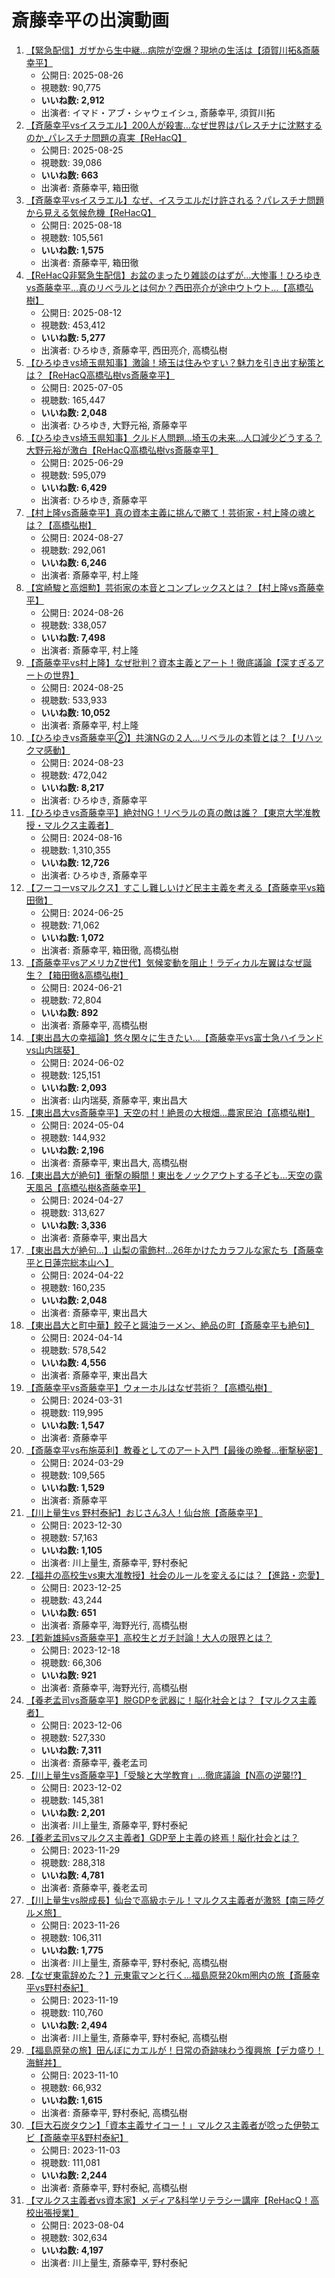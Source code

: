 # 斎藤幸平の出演動画

1.  [【緊急配信】ガザから生中継...病院が空爆？現地の生活は【須賀川拓&斎藤幸平】](https://www.youtube.com/watch?v=wHVOLsEOj8k)
    -   公開日: 2025-08-26
    -   視聴数: 90,775
    -   **いいね数: 2,912**
    -   出演者: イマド・アブ・シャウェイシュ, 斎藤幸平, 須賀川拓
1.  [【斉藤幸平vsイスラエル】200人が殺害…なぜ世界はパレスチナに沈黙するのか_パレスチナ問題の真実【ReHacQ】](https://www.youtube.com/watch?v=sDwgzxWvwwg)
    -   公開日: 2025-08-25
    -   視聴数: 39,086
    -   **いいね数: 663**
    -   出演者: 斎藤幸平, 箱田徹
1.  [【斉藤幸平vsイスラエル】なぜ、イスラエルだけ許される？パレスチナ問題から見える気候危機【ReHacQ】](https://www.youtube.com/watch?v=oTHbV3-ygp8)
    -   公開日: 2025-08-18
    -   視聴数: 105,561
    -   **いいね数: 1,575**
    -   出演者: 斎藤幸平, 箱田徹
1.  [【ReHacQ非緊急生配信】お盆のまったり雑談のはずが…大惨事！ひろゆきvs斎藤幸平…真のリベラルとは何か？西田亮介が途中ウトウト…【高橋弘樹】](https://www.youtube.com/watch?v=EaTKb7Y3HRA)
    -   公開日: 2025-08-12
    -   視聴数: 453,412
    -   **いいね数: 5,277**
    -   出演者: ひろゆき, 斎藤幸平, 西田亮介, 高橋弘樹
1.  [【ひろゆきvs埼玉県知事】激論！埼玉は住みやすい？魅力を引き出す秘策とは？【ReHacQ高橋弘樹vs斎藤幸平】](https://www.youtube.com/watch?v=ioJUyuvTb6k)
    -   公開日: 2025-07-05
    -   視聴数: 165,447
    -   **いいね数: 2,048**
    -   出演者: ひろゆき, 大野元裕, 斎藤幸平
1.  [【ひろゆきvs埼玉県知事】クルド人問題…埼玉の未来…人口減少どうする？大野元裕が激白【ReHacQ高橋弘樹vs斎藤幸平】](https://www.youtube.com/watch?v=P4fSrMP3Kcc)
    -   公開日: 2025-06-29
    -   視聴数: 595,079
    -   **いいね数: 6,429**
    -   出演者: ひろゆき, 斎藤幸平
1.  [【村上隆vs斎藤幸平】真の資本主義に挑んで勝て！芸術家・村上隆の魂とは？【高橋弘樹】](https://www.youtube.com/watch?v=ZLU7eBFn5bg)
    -   公開日: 2024-08-27
    -   視聴数: 292,061
    -   **いいね数: 6,246**
    -   出演者: 斎藤幸平, 村上隆
1.  [【宮崎駿と高畑勲】芸術家の本音とコンプレックスとは？【村上隆vs斎藤幸平】](https://www.youtube.com/watch?v=bfrw_JzT_Lg)
    -   公開日: 2024-08-26
    -   視聴数: 338,057
    -   **いいね数: 7,498**
    -   出演者: 斎藤幸平, 村上隆
1.  [【斎藤幸平vs村上隆】なぜ批判？資本主義とアート！徹底議論【深すぎるアートの世界】](https://www.youtube.com/watch?v=I8lBaOxBwNY)
    -   公開日: 2024-08-25
    -   視聴数: 533,933
    -   **いいね数: 10,052**
    -   出演者: 斎藤幸平, 村上隆
1.  [【ひろゆきvs斎藤幸平②】共演NGの２人…リベラルの本質とは？【リハックマ感動】](https://www.youtube.com/watch?v=VTG4_sQ-QvM)
    -   公開日: 2024-08-23
    -   視聴数: 472,042
    -   **いいね数: 8,217**
    -   出演者: ひろゆき, 斎藤幸平
1.  [【ひろゆきvs斎藤幸平】絶対NG！リベラルの真の敵は誰？【東京大学准教授・マルクス主義者】](https://www.youtube.com/watch?v=gpoohY5z6MI)
    -   公開日: 2024-08-16
    -   視聴数: 1,310,355
    -   **いいね数: 12,726**
    -   出演者: ひろゆき, 斎藤幸平
1.  [【フーコーvsマルクス】すこし難しいけど民主主義を考える【斎藤幸平vs箱田徹】](https://www.youtube.com/watch?v=ynW4epPAihM)
    -   公開日: 2024-06-25
    -   視聴数: 71,062
    -   **いいね数: 1,072**
    -   出演者: 斎藤幸平, 箱田徹, 高橋弘樹
1.  [【斎藤幸平vsアメリカZ世代】気候変動を阻止！ラディカル左翼はなぜ誕生？【箱田徹&高橋弘樹】](https://www.youtube.com/watch?v=AcCVXP137HM)
    -   公開日: 2024-06-21
    -   視聴数: 72,804
    -   **いいね数: 892**
    -   出演者: 斎藤幸平, 高橋弘樹
1.  [【東出昌大の幸福論】悠々閑々に生きたい…【斎藤幸平vs富士急ハイランドvs山内瑞葵】](https://www.youtube.com/watch?v=KBQko2ler5M)
    -   公開日: 2024-06-02
    -   視聴数: 125,151
    -   **いいね数: 2,093**
    -   出演者: 山内瑞葵, 斎藤幸平, 東出昌大
1.  [【東出昌大vs斎藤幸平】天空の村！絶景の大根畑…農家民泊【高橋弘樹】](https://www.youtube.com/watch?v=Awyqkgxu-9w)
    -   公開日: 2024-05-04
    -   視聴数: 144,932
    -   **いいね数: 2,196**
    -   出演者: 斎藤幸平, 東出昌大, 高橋弘樹
1.  [【東出昌大が絶句】衝撃の瞬間！東出をノックアウトする子ども…天空の露天風呂【高橋弘樹&斎藤幸平】](https://www.youtube.com/watch?v=CTm7yMHnSV4)
    -   公開日: 2024-04-27
    -   視聴数: 313,627
    -   **いいね数: 3,336**
    -   出演者: 斎藤幸平, 東出昌大
1.  [【東出昌大が絶句…】山梨の電飾村…26年かけたカラフルな家たち【斎藤幸平と日蓮宗総本山へ】](https://www.youtube.com/watch?v=v5IYoV-wkPY)
    -   公開日: 2024-04-22
    -   視聴数: 160,235
    -   **いいね数: 2,048**
    -   出演者: 斎藤幸平, 東出昌大
1.  [【東出昌大と町中華】餃子と醤油ラーメン、絶品の町【斎藤幸平も絶句】](https://www.youtube.com/watch?v=y4Ke27uyupg)
    -   公開日: 2024-04-14
    -   視聴数: 578,542
    -   **いいね数: 4,556**
    -   出演者: 斎藤幸平, 東出昌大
1.  [【斎藤幸平vs斎藤幸平】ウォーホルはなぜ芸術？【高橋弘樹】](https://www.youtube.com/watch?v=HiD09Iobl_Q)
    -   公開日: 2024-03-31
    -   視聴数: 119,995
    -   **いいね数: 1,547**
    -   出演者: 斎藤幸平
1.  [【斎藤幸平vs布施英利】教養としてのアート入門【最後の晩餐…衝撃秘密】](https://www.youtube.com/watch?v=wVK4VJglVr4)
    -   公開日: 2024-03-29
    -   視聴数: 109,565
    -   **いいね数: 1,529**
    -   出演者: 斎藤幸平
1.  [【川上量生vs 野村泰紀】おじさん3人！仙台旅【斎藤幸平】](https://www.youtube.com/watch?v=aWIbpn0pXLM)
    -   公開日: 2023-12-30
    -   視聴数: 57,163
    -   **いいね数: 1,105**
    -   出演者: 川上量生, 斎藤幸平, 野村泰紀
1.  [【福井の高校生vs東大准教授】社会のルールを変えるには？【進路・恋愛】](https://www.youtube.com/watch?v=zqTiv9LqzsM)
    -   公開日: 2023-12-25
    -   視聴数: 43,244
    -   **いいね数: 651**
    -   出演者: 斎藤幸平, 海野光行, 高橋弘樹
1.  [【若新雄純vs斎藤幸平】高校生とガチ討論！大人の限界とは？](https://www.youtube.com/watch?v=99MUg8IzLW0)
    -   公開日: 2023-12-18
    -   視聴数: 66,306
    -   **いいね数: 921**
    -   出演者: 斎藤幸平, 海野光行, 高橋弘樹
1.  [【養老孟司vs斎藤幸平】脱GDPを武器に！脳化社会とは？【マルクス主義者】](https://www.youtube.com/watch?v=2T6YJh_P5NU)
    -   公開日: 2023-12-06
    -   視聴数: 527,330
    -   **いいね数: 7,311**
    -   出演者: 斎藤幸平, 養老孟司
1.  [【川上量生vs斎藤幸平】「受験と大学教育」…徹底議論【N高の逆襲!?】](https://www.youtube.com/watch?v=kcOwtRQjXk0)
    -   公開日: 2023-12-02
    -   視聴数: 145,381
    -   **いいね数: 2,201**
    -   出演者: 川上量生, 斎藤幸平, 野村泰紀
1.  [【養老孟司vsマルクス主義者】GDP至上主義の終焉！脳化社会とは？](https://www.youtube.com/watch?v=MydaJAtKsZk)
    -   公開日: 2023-11-29
    -   視聴数: 288,318
    -   **いいね数: 4,781**
    -   出演者: 斎藤幸平, 養老孟司
1.  [【川上量生vs脱成長】仙台で高級ホテル！マルクス主義者が激怒【南三陸グルメ旅】](https://www.youtube.com/watch?v=lkPNZHjrorc)
    -   公開日: 2023-11-26
    -   視聴数: 106,311
    -   **いいね数: 1,775**
    -   出演者: 川上量生, 斎藤幸平, 野村泰紀, 高橋弘樹
1.  [【なぜ東電辞めた？】元東電マンと行く…福島原発20km圏内の旅【斎藤幸平vs野村泰紀】](https://www.youtube.com/watch?v=R0u-1MMZtes)
    -   公開日: 2023-11-19
    -   視聴数: 110,760
    -   **いいね数: 2,494**
    -   出演者: 川上量生, 斎藤幸平, 野村泰紀, 高橋弘樹
1.  [【福島原発の旅】田んぼにカエルが！日常の奇跡味わう復興旅【デカ盛り！海鮮丼】](https://www.youtube.com/watch?v=dHoeKd7UDeE)
    -   公開日: 2023-11-10
    -   視聴数: 66,932
    -   **いいね数: 1,615**
    -   出演者: 斎藤幸平, 野村泰紀, 高橋弘樹
1.  [【巨大石炭タウン】「資本主義サイコー！」マルクス主義者が唸った伊勢エビ【斎藤幸平&野村泰紀】](https://www.youtube.com/watch?v=vJKhCj05sbQ)
    -   公開日: 2023-11-03
    -   視聴数: 111,081
    -   **いいね数: 2,244**
    -   出演者: 斎藤幸平, 野村泰紀, 高橋弘樹
1.  [【マルクス主義者vs資本家】メディア&科学リテラシー講座【ReHacQ！高校出張授業】](https://www.youtube.com/watch?v=N-QvIzuwk8s)
    -   公開日: 2023-08-04
    -   視聴数: 302,634
    -   **いいね数: 4,197**
    -   出演者: 川上量生, 斎藤幸平, 野村泰紀
